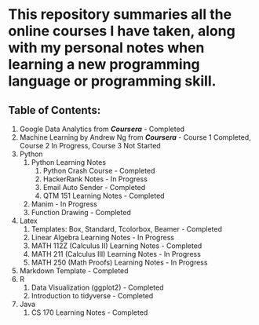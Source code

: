 # This repository summaries all the online courses I have taken, along with my personal notes when learning a new programming language or programming skill. 

## Table of Contents: 
1. Google Data Analytics from ***Coursera*** - Completed
2. Machine Learning by Andrew Ng from ***Coursera*** - Course 1 Completed, Course 2 In Progress, Course 3 Not Started
3. Python
   1. Python Learning Notes
      1. Python Crash Course - Completed
      2. HackerRank Notes - In Progress
      3. Email Auto Sender - Completed
      4. QTM 151 Learning Notes - Completed
   2. Manim - In Progress
   3. Function Drawing - Completed
4. Latex
   1. Templates: Box, Standard, Tcolorbox, Beamer - Completed
   2. Linear Algebra Learning Notes - In Progress
   3. MATH 112Z (Calculus II) Learning Notes - Completed
   4. MATH 211 (Calculus III) Learning Notes - In Progress
   5. MATH 250 (Math Proofs) Learning Notes - In Progress
5. Markdown Template - Completed
6. R
   1. Data Visualization (ggplot2) - Completed
   2. Introduction to tidyverse - Completed
7. Java
   1. CS 170 Learning Notes - Completed